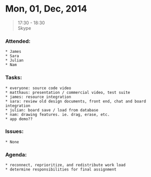 # Mon, 01, Dec, 2014  
> 17:30 - 18:30  
> Skype  

### Attended:  
	* James  
	* Sara  
	* Julian 
	* Nam  
	
### Tasks:  
	* everyone: source code video  
	* matthaus: presentation / commercial video, test suite  
	* james: resource integration  
	* sara: review old design documents, front end, chat and board integration  
	* julian: board save / load from database  
	* nam: drawing features. ie. drag, erase, etc.  
	* app demo??

### Issues:  
	* None  

### Agenda:  
	* reconnect, reprioritize, and redistribute work load  
	* determine responsibilities for final assignment  
